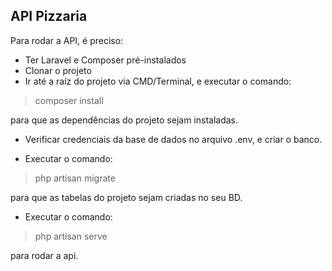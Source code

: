 ## API Pizzaria

Para rodar a API, é preciso:

* Ter Laravel e Composer pré-instalados
* Clonar o projeto
* Ir até a raíz do projeto via CMD/Terminal, e executar o comando:
> composer install

para que as dependências do projeto sejam instaladas.

* Verificar credenciais da base de dados no arquivo .env, e criar o banco.

* Executar o comando:
> php artisan migrate  

para que as tabelas do projeto sejam criadas no seu BD.

* Executar o comando:
> php artisan serve  

para rodar a api.
